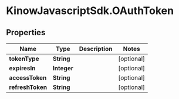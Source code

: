 # KinowJavascriptSdk.OAuthToken

## Properties
Name | Type | Description | Notes
------------ | ------------- | ------------- | -------------
**tokenType** | **String** |  | [optional] 
**expiresIn** | **Integer** |  | [optional] 
**accessToken** | **String** |  | [optional] 
**refreshToken** | **String** |  | [optional] 


